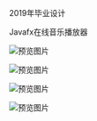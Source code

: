 2019年毕业设计

Javafx在线音乐播放器

![预览图片](https://github.com/QAQCoder/JavaFX-Online-MusicPlayer/blob/master/preview/2019-04-06_194326.jpg)

![预览图片](https://github.com/QAQCoder/JavaFX-Online-MusicPlayer/blob/master/preview/2019-04-11_202256.jpg)

![预览图片](https://github.com/QAQCoder/JavaFX-Online-MusicPlayer/blob/master/preview/2019-04-11_202221.jpg)

![预览图片](https://github.com/QAQCoder/JavaFX-Online-MusicPlayer/blob/master/preview/2019-04-11_202149.jpg)